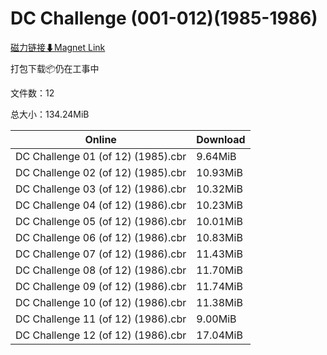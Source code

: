 # DC Challenge (001-012)(1985-1986)

[磁力链接⬇Magnet Link](magnet:?xt=urn:btih:28ee77c51398066990a7ccac65b5a6175789b9e4&dn=DC%20Challenge%20%28001-012%29%281985-1986%29)

打包下载📦仍在工事中

文件数：12

总大小：134.24MiB

Online | Download
--- | ---
DC Challenge 01 (of 12) (1985).cbr | 9.64MiB
DC Challenge 02 (of 12) (1985).cbr | 10.93MiB
DC Challenge 03 (of 12) (1986).cbr | 10.32MiB
DC Challenge 04 (of 12) (1986).cbr | 10.23MiB
DC Challenge 05 (of 12) (1986).cbr | 10.01MiB
DC Challenge 06 (of 12) (1986).cbr | 10.83MiB
DC Challenge 07 (of 12) (1986).cbr | 11.43MiB
DC Challenge 08 (of 12) (1986).cbr | 11.70MiB
DC Challenge 09 (of 12) (1986).cbr | 11.74MiB
DC Challenge 10 (of 12) (1986).cbr | 11.38MiB
DC Challenge 11 (of 12) (1986).cbr | 9.00MiB
DC Challenge 12 (of 12) (1986).cbr | 17.04MiB